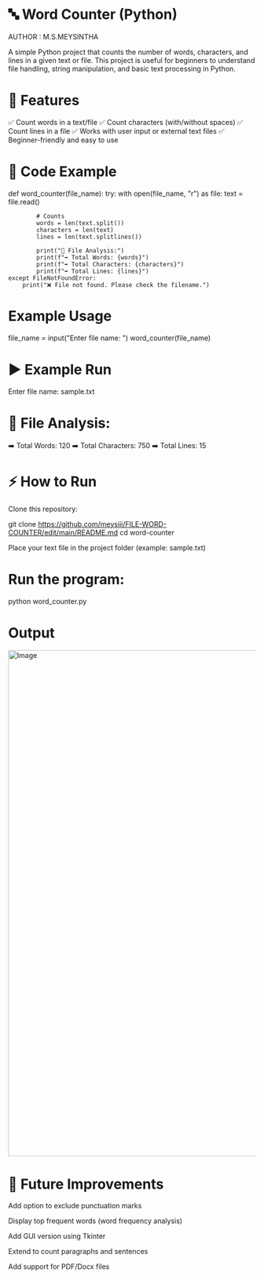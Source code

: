 # 🔤 Word Counter (Python)

AUTHOR : M.S.MEYSINTHA

A simple Python project that counts the number of words, characters, and lines in a given text or file.
This project is useful for beginners to understand file handling, string manipulation, and basic text processing in Python.

# 📌 Features

✅ Count words in a text/file
✅ Count characters (with/without spaces)
✅ Count lines in a file
✅ Works with user input or external text files
✅ Beginner-friendly and easy to use

# 📜 Code Example
def word_counter(file_name):
    try:
        with open(file_name, "r") as file:
            text = file.read()
            
            # Counts
            words = len(text.split())
            characters = len(text)
            lines = len(text.splitlines())
            
            print("📑 File Analysis:")
            print(f"➡️ Total Words: {words}")
            print(f"➡️ Total Characters: {characters}")
            print(f"➡️ Total Lines: {lines}")
    except FileNotFoundError:
        print("❌ File not found. Please check the filename.")


# Example Usage
file_name = input("Enter file name: ")
word_counter(file_name)

# ▶️ Example Run
Enter file name: sample.txt

# 📑 File Analysis:
➡️ Total Words: 120
➡️ Total Characters: 750
➡️ Total Lines: 15

# ⚡ How to Run

Clone this repository:

git clone https://github.com/meysiii/FILE-WORD-COUNTER/edit/main/README.md
cd word-counter


Place your text file in the project folder (example: sample.txt)

# Run the program:

python word_counter.py

# Output

<img width="1920" height="1030" alt="Image" src="https://github.com/user-attachments/assets/03c4ff2b-f095-4457-8cd6-6777e4b4385a" />

# 🚀 Future Improvements

Add option to exclude punctuation marks

Display top frequent words (word frequency analysis)

Add GUI version using Tkinter

Extend to count paragraphs and sentences

Add support for PDF/Docx files

